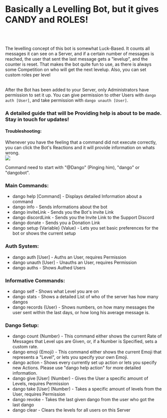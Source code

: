 <h1>Basically a Levelling Bot, but it gives CANDY and ROLES!</h1>

<br />
<link href="https://fonts.googleapis.com/css?family=Montserrat|Poppins|Roboto" rel="stylesheet">
<br />

The levelling concept of this bot is somewhat Luck-Based. It counts all messages it can see on a Server, and if a certain  number of messages is reached, the user that sent the last message gets a "levelup", and the counter is reset.
That makes the bot quite fun to use, as there is always some Competition on who will get the next levelup.
Also, you can set custom roles per level

<br />
After the Bot has been added to your Server, only Administrators have permission to set it up.
You can give permission to other Users with <code>dango auth [User]</code>, and take permission with <code>dango unauth [User]</code>. 
<br />

<h3>A detailed guide that will be Providing help is about to be made. Stay in touch for updates!</h3>

<h4>Troubleshooting:</h4>
Whenever you have the feeling that a command did not execute correctly, you can click the Bot's Reactions and it will provide information on whats wrong.
<br />
<img src="https://i.imgur.com/uUukSvQ.png"></img>

Command need to start with "@Dango" (Pinging him), "dango" or "dangobot".

<h3>Main Commands:</h3>
<ul>
  <li>dango help [Command] - Displays detailed Information about a command</li>
  <li>dango info - Sends informations about the bot</li>
  <li>dango inviteLink - Sends you the Bot's invite Link</li>
  <li>dango discordLink - Sends you the Invite Link to the Support Discord</li>
  <li>dango donate - Sends you a Donation Link</li>
  <li>dango setup {Variable} {Value} - Lets you set basic preferences for the bot or shows the current setup</li>
</ul>

<h3>Auth System:</h3>
<ul>
  <li>dango auth [User] - Auths an User, requires Permission</li>
  <li>dango unauth [User] - Unauths an User, requires Permission</li>
  <li>dango auths - Shows Authed Users</li>
</ul>

<h3>Informative Commands:</h3>
<ul>
  <li>dango self - Shows what Level you are on</li>
  <li>dango stats - Shows a detailed List of who of the server has how many dangos</li>
  <li>dango records {User} - Shows numbers, on how many messages the user sent within the last days, or how long his average message is.</li>
</ul>

<h3>Dango Setup:</h3>
<ul>
  <li>dango count {Number} - This command either shows the current Rate of Messages that Level ups are Given, or, if a Number is Specified, sets a custom rate.</li>
  <li>dango emoji {Emoji} - This command either shows the current Emoji that represents a "Level", or lets you specify your own Emoji.</li>
  <li>dango action - Shows every currently set up action or lets you specify new Actions. Please use "dango help action" for more detailed information.</li>
  <li>dango give [User] (Number) - Gives the User a specific amount of Levels, requires Permission</li>
  <li>dango take [User] (Number) - Takes a specific amount of levels from the User, requires Permission</li>
  <li>dango revoke - Takes the last given dango from the user who got the last dango</li>
  <li>dango clear - Clears the levels for all users on this Server</li>
</ul>

